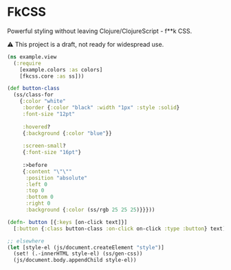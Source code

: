 # FkCSS
Powerful styling without leaving Clojure/ClojureScript - f**k CSS.

:warning: This project is a draft, not ready for widespread use.

```clj
(ns example.view
  (:require
    [example.colors :as colors]
    [fkcss.core :as ss]))

(def button-class
  (ss/class-for
    {:color "white"
     :border {:color "black" :width "1px" :style :solid}
     :font-size "12pt"
 
     :hovered?
     {:background {:color "blue"}}
     
     :screen-small?
     {:font-size "16pt"}
     
     :>before
     {:content "\"\""
      :position "absolute"
      :left 0
      :top 0
      :bottom 0
      :right 0
      :background {:color (ss/rgb 25 25 25)}}}))

(defn- button [{:keys [on-click text]}]
  [:button {:class button-class :on-click on-click :type :button} text)

;; elsewhere
(let [style-el (js/document.createElement "style")]
  (set! (.-innerHTML style-el) (ss/gen-css))
  (js/document.body.appendChild style-el))
```